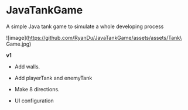 # JavaTankGame
A simple Java tank game to simulate a whole developing process

![image](https://github.com/RyanDu/JavaTankGame/assets/assets/Tank\ Game.jpg)

**v1**
- Add walls.

- Add playerTank and enemyTank

- Make 8 directions.

- UI configuration
